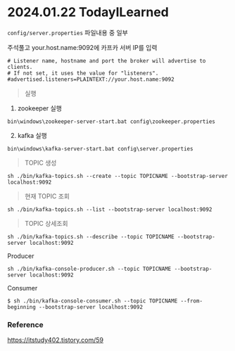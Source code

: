 # 2024.01.22 TodayILearned

`config/server.properties` 파일내용 중 일부

주석풀고 your.host.name:9092에 카프카 서버 IP를 입력

```
# Listener name, hostname and port the broker will advertise to clients.
# If not set, it uses the value for "listeners".
#advertised.listeners=PLAINTEXT://your.host.name:9092
```

> 실행

1. zookeeper 실행

`bin\windows\zookeeper-server-start.bat config\zookeeper.properties`

2. kafka 실행
   
`bin\windows\kafka-server-start.bat config\server.properties`

> TOPIC 생성

`sh ./bin/kafka-topics.sh --create --topic TOPICNAME --bootstrap-server localhost:9092`

> 현재 TOPIC 조회

`sh ./bin/kafka-topics.sh --list --bootstrap-server localhost:9092`

> TOPIC 상세조회

`sh ./bin/kafka-topics.sh --describe --topic TOPICNAME --bootstrap-server localhost:9092`

Producer

`sh ./bin/kafka-console-producer.sh --topic TOPICNAME --bootstrap-server localhost:9092`

Consumer

`$ sh ./bin/kafka-console-consumer.sh --topic TOPICNAME --from-beginning --bootstrap-server localhost:9092`


### Reference

https://itstudy402.tistory.com/59
